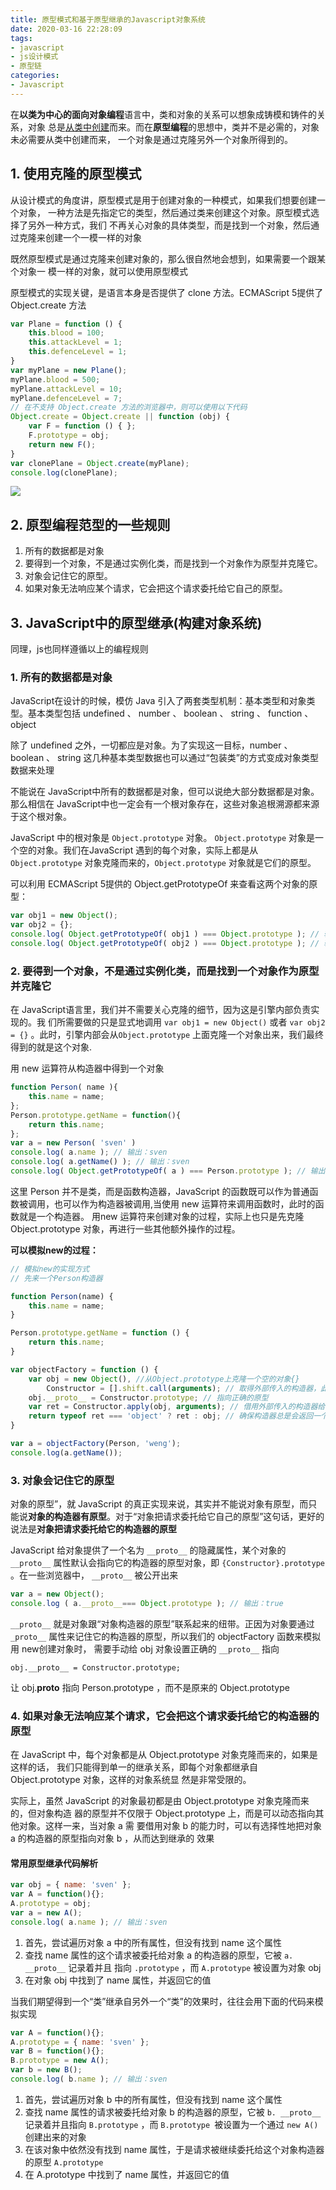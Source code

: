 ```yaml
---
title: 原型模式和基于原型继承的Javascript对象系统
date: 2020-03-16 22:28:09
tags:
- javascript
- js设计模式
- 原型链
categories:
- Javascript
---
```


在**以类为中心的面向对象编程**语言中，类和对象的关系可以想象成铸模和铸件的关系，对象
总是<u>从类中创建</u>而来。而在**原型编程**的思想中，类并不是必需的，对象未必需要从类中创建而来，
一个对象是通过克隆另外一个对象所得到的。

## 1. 使用克隆的原型模式

从设计模式的角度讲，原型模式是用于创建对象的一种模式，如果我们想要创建一个对象，
一种方法是先指定它的类型，然后通过类来创建这个对象。原型模式选择了另外一种方式，我们
不再关心对象的具体类型，而是找到一个对象，然后通过克隆来创建一个一模一样的对象

既然原型模式是通过克隆来创建对象的，那么很自然地会想到，如果需要一个跟某个对象一
模一样的对象，就可以使用原型模式

原型模式的实现关键，是语言本身是否提供了 clone 方法。ECMAScript 5提供了 Object.create
方法

```javascript
var Plane = function () {
    this.blood = 100;
    this.attackLevel = 1;
    this.defenceLevel = 1;
}
var myPlane = new Plane();
myPlane.blood = 500;
myPlane.attackLevel = 10;
myPlane.defenceLevel = 7;
// 在不支持 Object.create 方法的浏览器中，则可以使用以下代码
Object.create = Object.create || function (obj) {
    var F = function () { };
    F.prototype = obj;
    return new F();
}
var clonePlane = Object.create(myPlane);
console.log(clonePlane);
```

![](1579487242257.png)

## 2. 原型编程范型的一些规则

1. 所有的数据都是对象
2. 要得到一个对象，不是通过实例化类，而是找到一个对象作为原型并克隆它。
3.  对象会记住它的原型。
4. 如果对象无法响应某个请求，它会把这个请求委托给它自己的原型。

## 3. JavaScript中的原型继承(构建对象系统)

同理，js也同样遵循以上的编程规则

### 1. 所有的数据都是对象

JavaScript在设计的时候，模仿 Java 引入了两套类型机制：基本类型和对象类型。基本类型包括 undefined 、 number 、 boolean 、 string 、 function 、 object 

除了 undefined 之外，一切都应是对象。为了实现这一目标，number 、 boolean 、 string 这几种基本类型数据也可以通过“包装类”的方式变成对象类型数据来处理

不能说在 JavaScript中所有的数据都是对象，但可以说绝大部分数据都是对象。那么相信在 JavaScript中也一定会有一个根对象存在，这些对象追根溯源都来源于这个根对象。

JavaScript 中的根对象是 `Object.prototype` 对象。 `Object.prototype` 对象是一个空的对象。我们在JavaScript 遇到的每个对象，实际上都是从 `Object.prototype` 对象克隆而来的，`Object.prototype` 对象就是它们的原型。

可以利用 ECMAScript 5提供的 Object.getPrototypeOf 来查看这两个对象的原型：

```javascript
var obj1 = new Object();
var obj2 = {};
console.log( Object.getPrototypeOf( obj1 ) === Object.prototype ); // 输出：true
console.log( Object.getPrototypeOf( obj2 ) === Object.prototype ); // 输出：true
```

### 2. 要得到一个对象，不是通过实例化类，而是找到一个对象作为原型并克隆它

在 JavaScript语言里，我们并不需要关心克隆的细节，因为这是引擎内部负责实现的。我
们所需要做的只是显式地调用 `var obj1 = new Object()` 或者 `var obj2 = {}` 。此时，引擎内部会从`Object.prototype` 上面克隆一个对象出来，我们最终得到的就是这个对象.

用 new 运算符从构造器中得到一个对象

```javascript
function Person( name ){
	this.name = name;
};
Person.prototype.getName = function(){
	return this.name;
};
var a = new Person( 'sven' )
console.log( a.name ); // 输出：sven
console.log( a.getName() ); // 输出：sven
console.log( Object.getPrototypeOf( a ) === Person.prototype ); // 输出：true
```

这里 Person 并不是类，而是函数构造器，JavaScript 的函数既可以作为普通函数被调用，也可以作为构造器被调用,当使用 new 运算符来调用函数时，此时的函数就是一个构造器。 用new 运算符来创建对象的过程，实际上也只是先克隆 Object.prototype 对象，再进行一些其他额外操作的过程。

**可以模拟new的过程：**

```javascript
// 模拟new的实现方式
// 先来一个Person构造器

function Person(name) {
    this.name = name;
}

Person.prototype.getName = function () {
    return this.name;
}

var objectFactory = function () {
    var obj = new Object(), //从Object.prototype上克隆一个空的对象{}
        Constructor = [].shift.call(arguments); // 取得外部传入的构造器，此例是 Person
    obj.__proto__ = Constructor.prototype; // 指向正确的原型
    var ret = Constructor.apply(obj, arguments); // 借用外部传入的构造器给 obj 设置属性
    return typeof ret === 'object' ? ret : obj; // 确保构造器总是会返回一个对象
}

var a = objectFactory(Person, 'weng');
console.log(a.getName());
```

### 3. 对象会记住它的原型

对象的原型”，就 JavaScript 的真正实现来说，其实并不能说对象有原型，而只能说**对象的构造器有原型**。对于“对象把请求委托给它自己的原型”这句话，更好的说法是**对象把请求委托给它的构造器的原型**

JavaScript 给对象提供了一个名为 `__proto__` 的隐藏属性，某个对象的 `__proto__` 属性默认会指向它的构造器的原型对象，即 `{Constructor}.prototype `。在一些浏览器中， `__proto__` 被公开出来

```javascript
var a = new Object();
console.log ( a.__proto__=== Object.prototype ); // 输出：true 
```

`__proto__` 就是对象跟“对象构造器的原型”联系起来的纽带。正因为对象要通过`_proto__` 属性来记住它的构造器的原型，所以我们的 objectFactory 函数来模拟用 new创建对象时， 需要手动给 obj 对象设置正确的 `__proto__` 指向

`obj.__proto__ = Constructor.prototype;`

让 obj.__proto__ 指向 Person.prototype ，而不是原来的 Object.prototype

### 4. 如果对象无法响应某个请求，它会把这个请求委托给它的构造器的原型

在 JavaScript 中，每个对象都是从 Object.prototype 对象克隆而来的，如果是这样的话，
我们只能得到单一的继承关系，即每个对象都继承自 Object.prototype 对象，这样的对象系统显
然是非常受限的。

实际上，虽然 JavaScript 的对象最初都是由 Object.prototype 对象克隆而来的，但对象构造
器的原型并不仅限于 Object.prototype 上，而是可以动态指向其他对象。这样一来，当对象 a 需
要借用对象 b 的能力时，可以有选择性地把对象 a 的构造器的原型指向对象 b ，从而达到继承的
效果

#### 常用原型继承代码解析

```javascript
var obj = { name: 'sven' };
var A = function(){};
A.prototype = obj;
var a = new A();
console.log( a.name ); // 输出：sven
```

1. 首先，尝试遍历对象 a 中的所有属性，但没有找到 name 这个属性
2. 查找 name 属性的这个请求被委托给对象 a 的构造器的原型，它被 `a. __proto__` 记录着并且
   指向 `.prototype` ，而 `A.prototype` 被设置为对象 obj
3. 在对象 obj 中找到了 name 属性，并返回它的值

当我们期望得到一个“类”继承自另外一个“类”的效果时，往往会用下面的代码来模拟实现

```javascript
var A = function(){};
A.prototype = { name: 'sven' };
var B = function(){};
B.prototype = new A();
var b = new B();
console.log( b.name ); // 输出：sven
```

1. 首先，尝试遍历对象 b 中的所有属性，但没有找到 name 这个属性
2. 查找 name 属性的请求被委托给对象 b 的构造器的原型，它被 `b. __proto__` 记录着并且指向
   `B.prototype` ，而 `B.prototype `被设置为一个通过 `new A() `创建出来的对象
3. 在该对象中依然没有找到 name 属性，于是请求被继续委托给这个对象构造器的原型
   `A.prototype`
4. 在 A.prototype 中找到了 name 属性，并返回它的值
